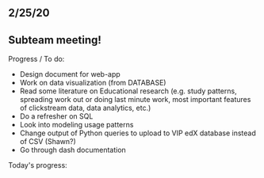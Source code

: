 ## 2/25/20

## Subteam meeting!

Progress / To do:
- Design document for web-app
- Work on data visualization (from DATABASE)
- Read some literature on Educational research (e.g. study patterns, spreading work out or doing last minute work, most important features of clickstream data, data analytics, etc.)
- Do a refresher on SQL
- Look into modeling usage patterns
- Change output of Python queries to upload to VIP edX database instead of CSV (Shawn?)
- Go through dash documentation

Today's progress:

